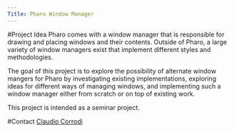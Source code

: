 ```yaml
---
Title: Pharo Window Manager
---
```


#Project Idea
Pharo comes with a window manager that is responsible for drawing and placing
windows and their contents. Outside of Pharo, a large variety of window
managers exist that implement different styles and methodologies.

The goal of this project is to explore the possibility of alternate window
mangers for Pharo by investigating existing implementations, exploring ideas
for different ways of managing windows, and implementing such a window manager
either from scratch or on top of existing work.

This project is intended as a seminar project.

#Contact
[Claudio Corrodi](%base_url%/staff/Corrodi)
